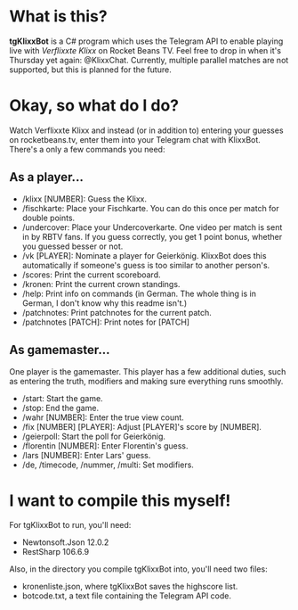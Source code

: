 # What is this?
**tgKlixxBot** is a C# program which uses the Telegram API to enable playing live with *Verflixxte Klixx* on Rocket Beans TV. Feel free to drop in when it's Thursday yet again: @KlixxChat. Currently, multiple parallel matches are not supported, but this is planned for the future.

# Okay, so what do I do?
Watch Verflixxte Klixx and instead (or in addition to) entering your guesses on rocketbeans.tv, enter them into your Telegram chat with KlixxBot. There's a only a few commands you need:
## As a player...
 - /klixx [NUMBER]: Guess the Klixx.
 - /fischkarte: Place your Fischkarte. You can do this once per match for double points.
 - /undercover: Place your Undercoverkarte. One video per match is sent in by RBTV fans. If you guess correctly, you get 1 point bonus, whether you guessed besser or not.
 - /vk [PLAYER]: Nominate a player for Geierkönig. KlixxBot does this automatically if someone's guess is too similar to another person's.
 - /scores: Print the current scoreboard.
 - /kronen: Print the current crown standings.
 - /help: Print info on commands (in German. The whole thing is in German, I don't know why this readme isn't.)
 - /patchnotes: Print patchnotes for the current patch.
 - /patchnotes [PATCH]: Print notes for [PATCH]
 
## As gamemaster...
One player is the gamemaster. This player has a few additional duties, such as entering the truth, modifiers and making sure everything runs smoothly.
 - /start: Start the game.
 - /stop: End the game.
 - /wahr [NUMBER]: Enter the true view count.
 - /fix [NUMBER] [PLAYER]: Adjust [PLAYER]'s score by [NUMBER].
 - /geierpoll: Start the poll for Geierkönig.
 - /florentin [NUMBER]: Enter Florentin's guess.
 - /lars [NUMBER]: Enter Lars' guess.
 - /de, /timecode, /nummer, /multi: Set modifiers.

# I want to compile this myself!
For tgKlixxBot to run, you'll need:
 - Newtonsoft.Json 12.0.2
 - RestSharp 106.6.9

Also, in the directory you compile tgKlixxBot into, you'll need two files:
 - kronenliste.json, where tgKlixxBot saves the highscore list.
 - botcode.txt, a text file containing the Telegram API code.